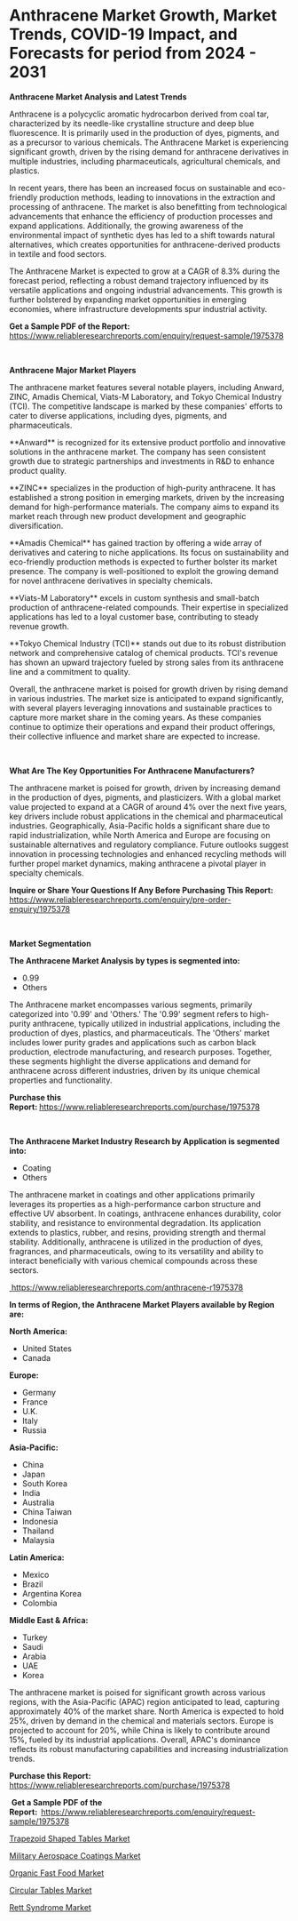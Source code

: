 <p><h1>Anthracene Market Growth, Market Trends, COVID-19 Impact, and Forecasts for period from 2024 - 2031</h1></p><p><strong>Anthracene Market Analysis and Latest Trends</strong></p>
<p><p>Anthracene is a polycyclic aromatic hydrocarbon derived from coal tar, characterized by its needle-like crystalline structure and deep blue fluorescence. It is primarily used in the production of dyes, pigments, and as a precursor to various chemicals. The Anthracene Market is experiencing significant growth, driven by the rising demand for anthracene derivatives in multiple industries, including pharmaceuticals, agricultural chemicals, and plastics. </p><p>In recent years, there has been an increased focus on sustainable and eco-friendly production methods, leading to innovations in the extraction and processing of anthracene. The market is also benefitting from technological advancements that enhance the efficiency of production processes and expand applications. Additionally, the growing awareness of the environmental impact of synthetic dyes has led to a shift towards natural alternatives, which creates opportunities for anthracene-derived products in textile and food sectors. </p><p>The Anthracene Market is expected to grow at a CAGR of 8.3% during the forecast period, reflecting a robust demand trajectory influenced by its versatile applications and ongoing industrial advancements. This growth is further bolstered by expanding market opportunities in emerging economies, where infrastructure developments spur industrial activity.</p></p>
<p><strong>Get a Sample PDF of the Report:&nbsp;</strong> <a href="https://www.reliableresearchreports.com/enquiry/request-sample/1975378?utm_campaign=13&utm_medium=2&utm_source=Github&utm_content=ia&utm_term=14112024&utm_id=anthracene">https://www.reliableresearchreports.com/enquiry/request-sample/1975378</a></p>
<p>&nbsp;</p>
<p><strong>Anthracene Major Market Players</strong></p>
<p><p>The anthracene market features several notable players, including Anward, ZINC, Amadis Chemical, Viats-M Laboratory, and Tokyo Chemical Industry (TCI). The competitive landscape is marked by these companies' efforts to cater to diverse applications, including dyes, pigments, and pharmaceuticals.</p><p>**Anward** is recognized for its extensive product portfolio and innovative solutions in the anthracene market. The company has seen consistent growth due to strategic partnerships and investments in R&D to enhance product quality.</p><p>**ZINC** specializes in the production of high-purity anthracene. It has established a strong position in emerging markets, driven by the increasing demand for high-performance materials. The company aims to expand its market reach through new product development and geographic diversification.</p><p>**Amadis Chemical** has gained traction by offering a wide array of derivatives and catering to niche applications. Its focus on sustainability and eco-friendly production methods is expected to further bolster its market presence. The company is well-positioned to exploit the growing demand for novel anthracene derivatives in specialty chemicals.</p><p>**Viats-M Laboratory** excels in custom synthesis and small-batch production of anthracene-related compounds. Their expertise in specialized applications has led to a loyal customer base, contributing to steady revenue growth.</p><p>**Tokyo Chemical Industry (TCI)** stands out due to its robust distribution network and comprehensive catalog of chemical products. TCI's revenue has shown an upward trajectory fueled by strong sales from its anthracene line and a commitment to quality.</p><p>Overall, the anthracene market is poised for growth driven by rising demand in various industries. The market size is anticipated to expand significantly, with several players leveraging innovations and sustainable practices to capture more market share in the coming years. As these companies continue to optimize their operations and expand their product offerings, their collective influence and market share are expected to increase.</p></p>
<p>&nbsp;</p>
<p><strong>What Are The Key Opportunities For Anthracene Manufacturers?</strong></p>
<p><p>The anthracene market is poised for growth, driven by increasing demand in the production of dyes, pigments, and plasticizers. With a global market value projected to expand at a CAGR of around 4% over the next five years, key drivers include robust applications in the chemical and pharmaceutical industries. Geographically, Asia-Pacific holds a significant share due to rapid industrialization, while North America and Europe are focusing on sustainable alternatives and regulatory compliance. Future outlooks suggest innovation in processing technologies and enhanced recycling methods will further propel market dynamics, making anthracene a pivotal player in specialty chemicals.</p></p>
<p><strong>Inquire or Share Your Questions If Any Before Purchasing This Report:</strong> <a href="https://www.reliableresearchreports.com/enquiry/pre-order-enquiry/1975378?utm_campaign=13&utm_medium=2&utm_source=Github&utm_content=ia&utm_term=14112024&utm_id=anthracene">https://www.reliableresearchreports.com/enquiry/pre-order-enquiry/1975378</a></p>
<p>&nbsp;</p>
<p><strong>Market Segmentation</strong></p>
<p><strong>The Anthracene Market Analysis by types is segmented into:</strong></p>
<p><ul><li>0.99</li><li>Others</li></ul></p>
<p><p>The Anthracene market encompasses various segments, primarily categorized into '0.99' and 'Others.' The '0.99' segment refers to high-purity anthracene, typically utilized in industrial applications, including the production of dyes, plastics, and pharmaceuticals. The 'Others' market includes lower purity grades and applications such as carbon black production, electrode manufacturing, and research purposes. Together, these segments highlight the diverse applications and demand for anthracene across different industries, driven by its unique chemical properties and functionality.</p></p>
<p><strong>Purchase this Report:&nbsp;</strong><a href="https://www.reliableresearchreports.com/purchase/1975378?utm_campaign=13&utm_medium=2&utm_source=Github&utm_content=ia&utm_term=14112024&utm_id=anthracene">https://www.reliableresearchreports.com/purchase/1975378</a></p>
<p>&nbsp;</p>
<p><strong>The Anthracene Market Industry Research by Application is segmented into:</strong></p>
<p><ul><li>Coating</li><li>Others</li></ul></p>
<p><p>The anthracene market in coatings and other applications primarily leverages its properties as a high-performance carbon structure and effective UV absorbent. In coatings, anthracene enhances durability, color stability, and resistance to environmental degradation. Its application extends to plastics, rubber, and resins, providing strength and thermal stability. Additionally, anthracene is utilized in the production of dyes, fragrances, and pharmaceuticals, owing to its versatility and ability to interact beneficially with various chemical compounds across these sectors.</p></p>
<p><a href="https://www.reliableresearchreports.com/anthracene-r1975378?utm_campaign=13&utm_medium=2&utm_source=Github&utm_content=ia&utm_term=14112024&utm_id=anthracene">&nbsp;https://www.reliableresearchreports.com/anthracene-r1975378</a></p>
<p><strong>In terms of Region, the Anthracene Market Players available by Region are:</strong></p>
<p>
    <p> <strong> North America: </strong>
        <ul>
            <li>United States</li>
            <li>Canada</li>
        </ul>
        </p> 
    <p> <strong> Europe: </strong>
        <ul>
            <li>Germany</li>
            <li>France</li>
            <li>U.K.</li>
            <li>Italy</li>
            <li>Russia</li>
        </ul>
        </p> 
    <p> <strong> Asia-Pacific: </strong>
        <ul>
            <li>China</li>
            <li>Japan</li>
            <li>South Korea</li>
            <li>India</li>
            <li>Australia</li>
            <li>China Taiwan</li>
            <li>Indonesia</li>
            <li>Thailand</li>
            <li>Malaysia</li>
        </ul>
        </p> 
    <p> <strong> Latin America: </strong>
        <ul>
            <li>Mexico</li>
            <li>Brazil</li>
            <li>Argentina Korea</li>
            <li>Colombia</li>
        </ul>
        </p> 
    <p> <strong> Middle East & Africa: </strong>
        <ul>
            <li>Turkey</li>
            <li>Saudi</li>
            <li>Arabia</li>
            <li>UAE</li>
            <li>Korea</li>
        </ul>
    </p>
    </p>
<p><p>The anthracene market is poised for significant growth across various regions, with the Asia-Pacific (APAC) region anticipated to lead, capturing approximately 40% of the market share. North America is expected to hold 25%, driven by demand in the chemical and materials sectors. Europe is projected to account for 20%, while China is likely to contribute around 15%, fueled by its industrial applications. Overall, APAC's dominance reflects its robust manufacturing capabilities and increasing industrialization trends.</p></p>
<p><strong>Purchase this Report: </strong><a href="https://www.reliableresearchreports.com/purchase/1975378?utm_campaign=13&utm_medium=2&utm_source=Github&utm_content=ia&utm_term=14112024&utm_id=anthracene">https://www.reliableresearchreports.com/purchase/1975378</a></p>
<p>&nbsp;<strong>Get a Sample PDF of the Report:&nbsp;&nbsp;</strong><a href="https://www.reliableresearchreports.com/enquiry/request-sample/1975378?utm_campaign=13&utm_medium=2&utm_source=Github&utm_content=ia&utm_term=14112024&utm_id=anthracene">https://www.reliableresearchreports.com/enquiry/request-sample/1975378</a></p>
<p><strong></strong></p>
<p><p><a href="https://www.linkedin.com/pulse/trapezoid-shaped-tables-market-matrix-applications-flx8c?utm_campaign=13&utm_medium=2&utm_source=Github&utm_content=ia&utm_term=14112024&utm_id=anthracene">Trapezoid Shaped Tables Market</a></p><p><a href="https://github.com/Chiragrp22/Market-Research-Report-List-6/blob/main/military-aerospace-coatings-market.md?utm_campaign=13&utm_medium=2&utm_source=Github&utm_content=ia&utm_term=14112024&utm_id=anthracene">Military Aerospace Coatings Market</a></p><p><a href="https://issuu.com/reportprime-2/docs/organic-fast-food-market-size-2030._a3fb39a855df9f?utm_campaign=13&utm_medium=2&utm_source=Github&utm_content=ia&utm_term=14112024&utm_id=anthracene">Organic Fast Food Market</a></p><p><a href="https://www.linkedin.com/pulse/circular-tables-industry-sector-new-technologies-market-5ufxc?utm_campaign=13&utm_medium=2&utm_source=Github&utm_content=ia&utm_term=14112024&utm_id=anthracene">Circular Tables Market</a></p><p><a href="https://issuu.com/reportprime-2/docs/rett-syndrome-market-size-2030.pptx_c8299f0b64ad1c?utm_campaign=13&utm_medium=2&utm_source=Github&utm_content=ia&utm_term=14112024&utm_id=anthracene">Rett Syndrome Market</a></p></p>